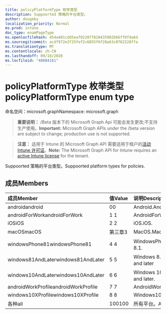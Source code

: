 ```yaml
---
title: policyPlatformType 枚举类型
description: Suppoorted 策略的平台类型。
author: dougeby
localization_priority: Normal
ms.prod: intune
doc_type: enumPageType
ms.openlocfilehash: 454a401cdd5eaf0228ff828435902b66ff0fda6d
ms.sourcegitcommit: acdf972e2f25fef2c6855f6f28a63c0762228ffa
ms.translationtype: MT
ms.contentlocale: zh-CN
ms.lasthandoff: 09/18/2020
ms.locfileid: "48084161"
---
```

# <a name="policyplatformtype-enum-type"></a><span data-ttu-id="24a5e-103">policyPlatformType 枚举类型</span><span class="sxs-lookup"><span data-stu-id="24a5e-103">policyPlatformType enum type</span></span>

<span data-ttu-id="24a5e-104">命名空间：microsoft.graph</span><span class="sxs-lookup"><span data-stu-id="24a5e-104">Namespace: microsoft.graph</span></span>

> <span data-ttu-id="24a5e-105">**重要说明：** /Beta 版本下的 Microsoft Graph Api 可能会发生更改;不支持生产使用。</span><span class="sxs-lookup"><span data-stu-id="24a5e-105">**Important:** Microsoft Graph APIs under the /beta version are subject to change; production use is not supported.</span></span>

> <span data-ttu-id="24a5e-106">**注意：** 适用于 Intune 的 Microsoft Graph API 需要适用于租户的[活动 Intune 许可证](https://go.microsoft.com/fwlink/?linkid=839381)。</span><span class="sxs-lookup"><span data-stu-id="24a5e-106">**Note:** The Microsoft Graph API for Intune requires an [active Intune license](https://go.microsoft.com/fwlink/?linkid=839381) for the tenant.</span></span>

<span data-ttu-id="24a5e-107">Suppoorted 策略的平台类型。</span><span class="sxs-lookup"><span data-stu-id="24a5e-107">Suppoorted platform types for policies.</span></span>

## <a name="members"></a><span data-ttu-id="24a5e-108">成员</span><span class="sxs-lookup"><span data-stu-id="24a5e-108">Members</span></span>
|<span data-ttu-id="24a5e-109">成员</span><span class="sxs-lookup"><span data-stu-id="24a5e-109">Member</span></span>|<span data-ttu-id="24a5e-110">值</span><span class="sxs-lookup"><span data-stu-id="24a5e-110">Value</span></span>|<span data-ttu-id="24a5e-111">说明</span><span class="sxs-lookup"><span data-stu-id="24a5e-111">Description</span></span>|
|:---|:---|:---|
|<span data-ttu-id="24a5e-112">android</span><span class="sxs-lookup"><span data-stu-id="24a5e-112">android</span></span>|<span data-ttu-id="24a5e-113">0</span><span class="sxs-lookup"><span data-stu-id="24a5e-113">0</span></span>|<span data-ttu-id="24a5e-114">Android.</span><span class="sxs-lookup"><span data-stu-id="24a5e-114">Android.</span></span>|
|<span data-ttu-id="24a5e-115">androidForWork</span><span class="sxs-lookup"><span data-stu-id="24a5e-115">androidForWork</span></span>|<span data-ttu-id="24a5e-116">1 </span><span class="sxs-lookup"><span data-stu-id="24a5e-116">1</span></span>|<span data-ttu-id="24a5e-117">AndroidForWork.</span><span class="sxs-lookup"><span data-stu-id="24a5e-117">AndroidForWork.</span></span>|
|<span data-ttu-id="24a5e-118">iOS</span><span class="sxs-lookup"><span data-stu-id="24a5e-118">iOS</span></span>|<span data-ttu-id="24a5e-119">2 </span><span class="sxs-lookup"><span data-stu-id="24a5e-119">2</span></span>|<span data-ttu-id="24a5e-120">iOS.</span><span class="sxs-lookup"><span data-stu-id="24a5e-120">iOS.</span></span>|
|<span data-ttu-id="24a5e-121">macOS</span><span class="sxs-lookup"><span data-stu-id="24a5e-121">macOS</span></span>|<span data-ttu-id="24a5e-122">第三章</span><span class="sxs-lookup"><span data-stu-id="24a5e-122">3</span></span>|<span data-ttu-id="24a5e-123">MacOS.</span><span class="sxs-lookup"><span data-stu-id="24a5e-123">MacOS.</span></span>|
|<span data-ttu-id="24a5e-124">windowsPhone81</span><span class="sxs-lookup"><span data-stu-id="24a5e-124">windowsPhone81</span></span>|<span data-ttu-id="24a5e-125">4 </span><span class="sxs-lookup"><span data-stu-id="24a5e-125">4</span></span>|<span data-ttu-id="24a5e-126">WindowsPhone 8.1。</span><span class="sxs-lookup"><span data-stu-id="24a5e-126">WindowsPhone 8.1.</span></span>|
|<span data-ttu-id="24a5e-127">windows81AndLater</span><span class="sxs-lookup"><span data-stu-id="24a5e-127">windows81AndLater</span></span>|<span data-ttu-id="24a5e-128">5 </span><span class="sxs-lookup"><span data-stu-id="24a5e-128">5</span></span>|<span data-ttu-id="24a5e-129">Windows 8.1 及更高版本</span><span class="sxs-lookup"><span data-stu-id="24a5e-129">Windows 8.1 and later</span></span>|
|<span data-ttu-id="24a5e-130">windows10AndLater</span><span class="sxs-lookup"><span data-stu-id="24a5e-130">windows10AndLater</span></span>|<span data-ttu-id="24a5e-131">6 </span><span class="sxs-lookup"><span data-stu-id="24a5e-131">6</span></span>|<span data-ttu-id="24a5e-132">Windows 10 及更高版本。</span><span class="sxs-lookup"><span data-stu-id="24a5e-132">Windows 10 and later.</span></span>|
|<span data-ttu-id="24a5e-133">androidWorkProfile</span><span class="sxs-lookup"><span data-stu-id="24a5e-133">androidWorkProfile</span></span>|<span data-ttu-id="24a5e-134">7 </span><span class="sxs-lookup"><span data-stu-id="24a5e-134">7</span></span>|<span data-ttu-id="24a5e-135">AndroidWorkProfile.</span><span class="sxs-lookup"><span data-stu-id="24a5e-135">AndroidWorkProfile.</span></span>|
|<span data-ttu-id="24a5e-136">windows10XProfile</span><span class="sxs-lookup"><span data-stu-id="24a5e-136">windows10XProfile</span></span>|<span data-ttu-id="24a5e-137">8 </span><span class="sxs-lookup"><span data-stu-id="24a5e-137">8</span></span>|<span data-ttu-id="24a5e-138">Windows10XProfile.</span><span class="sxs-lookup"><span data-stu-id="24a5e-138">Windows10XProfile.</span></span>|
|<span data-ttu-id="24a5e-139">各种</span><span class="sxs-lookup"><span data-stu-id="24a5e-139">all</span></span>|<span data-ttu-id="24a5e-140">100</span><span class="sxs-lookup"><span data-stu-id="24a5e-140">100</span></span>|<span data-ttu-id="24a5e-141">所有平台。</span><span class="sxs-lookup"><span data-stu-id="24a5e-141">All platforms.</span></span>|






